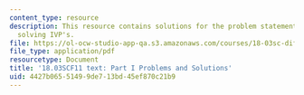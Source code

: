 ```yaml
---
content_type: resource
description: This resource contains solutions for the problem statements related to
  solving IVP's.
file: https://ol-ocw-studio-app-qa.s3.amazonaws.com/courses/18-03sc-differential-equations-fall-2011/4427b06551499de713bd45ef870c21b9_MIT18_03SCF11_ps7_s29s.pdf
file_type: application/pdf
resourcetype: Document
title: '18.03SCF11 text: Part I Problems and Solutions'
uid: 4427b065-5149-9de7-13bd-45ef870c21b9
---
```

